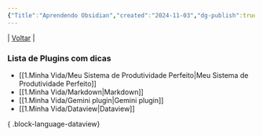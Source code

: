 ```yaml
---
{"Title":"Aprendendo Obsidian","created":"2024-11-03","dg-publish":true,"tags":["pessoal/estudos","pessoal/quaseumdev"],"permalink":"/3-caixa-de-entrada/aprendendo-obsidian/","dgPassFrontmatter":true}
---
```


| [Voltar](index) |
### Lista de Plugins com dicas
- [[1.Minha Vida/Meu Sistema de Produtividade Perfeito\|Meu Sistema de Produtividade Perfeito]]
- [[1.Minha Vida/Markdown\|Markdown]]
- [[1.Minha Vida/Gemini plugin\|Gemini plugin]]
- [[1.Minha Vida/Dataview\|Dataview]]

{ .block-language-dataview}